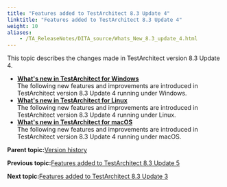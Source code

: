 ```yaml
--- 
title: "Features added to TestArchitect 8.3 Update 4"
linktitle: "Features added to TestArchitect 8.3 Update 4"
weight: 10
aliases: 
    - /TA_ReleaseNotes/DITA_source/Whats_New_8.3_update_4.html
---
```


This topic describes the changes made in TestArchitect version 8.3 Update 4.

-   **[What's new in TestArchitect for Windows](/TA_ReleaseNotes/DITA_source/Whats_New_Windows_8.3_update_4.html)**  
The following new features and improvements are introduced in TestArchitect version 8.3 Update 4 running under Windows.
-   **[What's new in TestArchitect for Linux](/TA_ReleaseNotes/DITA_source/Whats_New_Linux_8.3_update_4.html)**  
The following new features and improvements are introduced in TestArchitect version 8.3 Update 4 running under Linux.
-   **[What's new in TestArchitect for macOS](/TA_ReleaseNotes/DITA_source/Whats_New_Mac_8.3_update_4.html)**  
The following new features and improvements are introduced in TestArchitect version 8.3 Update 4 running under macOS.

**Parent topic:**[Version history](/TA_ReleaseNotes/DITA_source/Version_History.html)

**Previous topic:**[Features added to TestArchitect 8.3 Update 5](/TA_ReleaseNotes/DITA_source/Whats_New_8.3_update_5.html)

**Next topic:**[Features added to TestArchitect 8.3 Update 3](/TA_ReleaseNotes/DITA_source/Whats_New_8.3_update_3.html)

